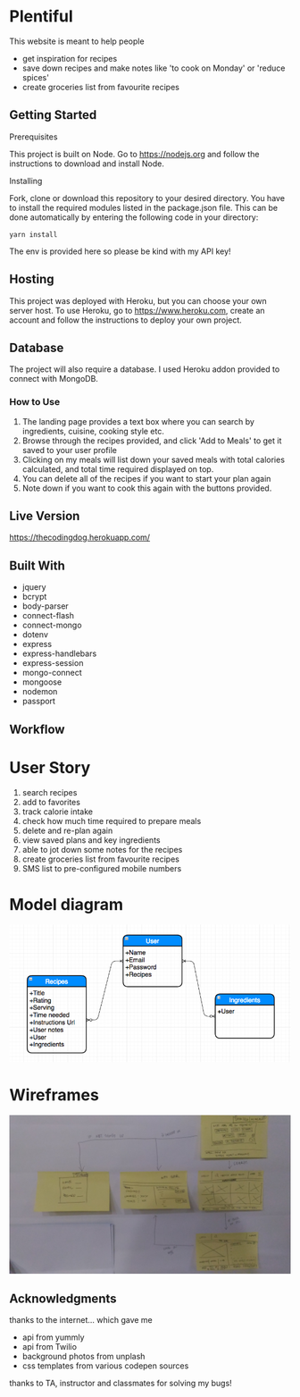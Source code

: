 # Plentiful

This website is meant to help people
* get inspiration for recipes
* save down recipes and make notes like 'to cook on Monday' or 'reduce spices'
* create groceries list from favourite recipes

## Getting Started

Prerequisites

This project is built on Node. Go to https://nodejs.org and follow the instructions to download and install Node.

Installing

Fork, clone or download this repository to your desired directory. You have to install the required modules listed in the package.json file. This can be done automatically by entering the following code in your directory:

```
yarn install
```

The env is provided here so please be kind with my API key!
## Hosting

This project was deployed with Heroku, but you can choose your own server host. To use Heroku, go to https://www.heroku.com, create an account and follow the instructions to deploy your own project.

## Database

The project will also require a database. I used Heroku addon provided to connect with MongoDB.

### How to Use

1. The landing page provides a text box where you can search by ingredients, cuisine, cooking style etc.
2. Browse through the recipes provided, and click 'Add to Meals' to get it saved to your user profile
3. Clicking on my meals will list down your saved meals with total calories calculated, and total time required displayed on top.
4. You can delete all of the recipes if you want to start your plan again
5. Note down if you want to cook this again with the buttons provided.

## Live Version
https://thecodingdog.herokuapp.com/

## Built With
  * jquery
  * bcrypt
  * body-parser
  * connect-flash
  * connect-mongo
  * dotenv
  * express
  * express-handlebars
  * express-session
  * mongo-connect
  * mongoose
  * nodemon
  * passport

## Workflow

# User Story
1. search recipes
2. add to favorites
3. track calorie intake
4. check how much time required to prepare meals
5. delete and re-plan again
6. view saved plans and key ingredients
7. able to jot down some notes for the recipes
8. create groceries list from favourite recipes
9. SMS list to pre-configured mobile numbers

# Model diagram
![alt text](public/img/ERD.png?raw=true 'start')

# Wireframes
![alt text](public/img/wireframe.jpg?raw=true 'start')

## Acknowledgments
thanks to the internet... which gave me
* api from yummly
* api from Twilio
* background photos from unplash
* css templates from various codepen sources

thanks to TA, instructor and classmates for solving my bugs!
